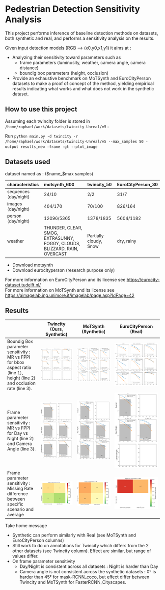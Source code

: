 
# Pedestrian Detection Sensitivity Analysis

This project performs inference of baseline detection methods on datasets, both synthetic and real, and performs a sensitivity analysis on the results.

Given input detection models (RGB --> (x0,y0,x1,y1) it aims at :
- Analyzing their sensitivity toward parameters such as 
  - frame parameters (luminosity, weather, camera angle, camera distance)
  - boundig box parameters (height, occlusion)
- Provide an exhaustive benchmark on MoTSynth and EuroCityPerson datasets to make a proof of concept of the method, yielding empirical results indicating what works and what does not work in the synthetic dataset.

## How to use this project

Assuming each twincity folder is stored in `/home/raphael/work/datasets/twincity-Unreal/v5` :


Run `python main.py -d twincity -r /home/raphael/work/datasets/twincity-Unreal/v5 --max_samples 50 -output results_new -frame -gt --plot_image`


## Datasets used 

dataset named as : ($name_$max samples)

| characteristics       | motsynth_600                                                              | twincity_50            | EuroCityPerson_30   |
|:----------------------|:--------------------------------------------------------------------------|:-----------------------|:--------------------|
| sequences (day/night) | 24/10                                                                     | 2/2                    | 31/7                |
| images (day/night)    | 404/170                                                                   | 70/100                 | 826/164             |
| person (day/night)    | 12096/5365                                                                | 1378/1835              | 5604/1182           |
| weather               | THUNDER, CLEAR, SMOG, EXTRASUNNY, FOGGY, CLOUDS, BLIZZARD, RAIN, OVERCAST | Partially cloudy, Snow | dry, rainy          |


- Download motsynth
- Download eurocityperson (research purpose only) 

For more information on EuroCityPerson and its license see https://eurocity-dataset.tudelft.nl/  
For more information on MoTSynth and its license see https://aimagelab.ing.unimore.it/imagelab/page.asp?IdPage=42  


## Results 

|                                                                                                                             | **Twincity (Ours, Synthetic)**                                                                                                                                                                             | MoTSynth (Synthetic)                                                                        | EuroCityPerson (Real)                                                                              |
|-----------------------------------------------------------------------------------------------------------------------------|------------------------------------------------------------------------------------------------------------------------------------------------------------------------------------------------------------|---------------------------------------------------------------------------------------------|----------------------------------------------------------------------------------------------------|
| Boundig Box parameter sensitivity : MR vs FPPI for bbox aspect ratio (line 1), height (line 2) and occlusion rate (line 3). | ![gtbbox_cofactor_fppi_mr.png](reference_results%2Ftwincity50%2Fgtbbox_cofactor_fppi_mr.png)                                                                                                               | ![gtbbox_cofactor_fppi_mr.png](reference_results%2Fmotsynth600%2Fgtbbox_cofactor_fppi_mr.png) | ![gtbbox_cofactor_fppi_mr.png](reference_results%2FEuroCityPerson30%2Fgtbbox_cofactor_fppi_mr.png) |
| Frame parameter sensitivity :  MR vs FPPI for Day vs Night (line 2) and Camera Angle (line 3).                              | ![Image 1](reference_results/twincity50/frame_cofactor_fppi_mr.png)                                                                                                                                        | ![frame_cofactor_fppi_mr.png](reference_results%2Fmotsynth600%2Fframe_cofactor_fppi_mr.png) | ![frame_cofactor_fppi_mr.png](reference_results%2FEuroCityPerson30%2Fframe_cofactor_fppi_mr.png)   |
| Frame parameter sensitivity : Missing Rate difference between specific scenario and average                                 | ![Performance_difference_MR_['faster-rcnn_cityscapes', 'mask-rcnn_coco'].png](reference_results%2Ftwincity50%2FPerformance_difference_MR_%5B%27faster-rcnn_cityscapes%27%2C%20%27mask-rcnn_coco%27%5D.png) | ![Performance_difference_MR_['faster-rcnn_cityscapes', 'mask-rcnn_coco'].png](reference_results%2Fmotsynth600%2FPerformance_difference_MR_%5B%27faster-rcnn_cityscapes%27%2C%20%27mask-rcnn_coco%27%5D.png)| ![Performance_difference_MR_['faster-rcnn_cityscapes', 'mask-rcnn_coco'].png](reference_results%2FEuroCityPerson30%2FPerformance_difference_MR_%5B%27faster-rcnn_cityscapes%27%2C%20%27mask-rcnn_coco%27%5D.png)|



Take home message
 - Synthetic can perform similarly with Real (see MoTSynth and EuroCityPerson columns)
 - Still work to do on annotations for Twincity which differs from the 2 other datasets (see Twincity column). Effect are similar, but range of values differ.
 - On frame parameter sensitivity
   - Day/Night is consistent across all datasets : Night is harder than Day
   - Camera angle is not consistent across the synthetic datasets : 0° is harder than 45° for mask-RCNN_coco, but effect differ between Twincity and MoTSynth for FasterRCNN_Cityscapes.